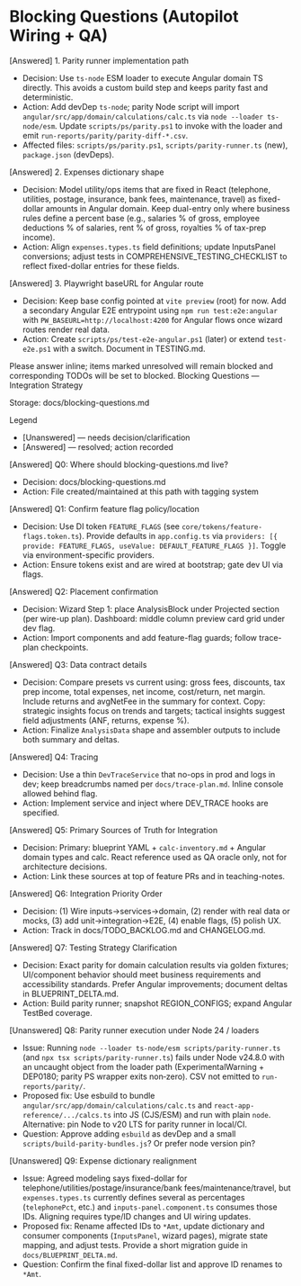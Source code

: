 # Blocking Questions (Autopilot Wiring + QA)

[Answered] 1. Parity runner implementation path
   - Decision: Use `ts-node` ESM loader to execute Angular domain TS directly. This avoids a custom build step and keeps parity fast and deterministic.
   - Action: Add devDep `ts-node`; parity Node script will import `angular/src/app/domain/calculations/calc.ts` via `node --loader ts-node/esm`. Update `scripts/ps/parity.ps1` to invoke with the loader and emit `run-reports/parity/parity-diff-*.csv`.
   - Affected files: `scripts/ps/parity.ps1`, `scripts/parity-runner.ts` (new), `package.json` (devDeps).

[Answered] 2. Expenses dictionary shape
   - Decision: Model utility/ops items that are fixed in React (telephone, utilities, postage, insurance, bank fees, maintenance, travel) as fixed-dollar amounts in Angular domain. Keep dual-entry only where business rules define a percent base (e.g., salaries % of gross, employee deductions % of salaries, rent % of gross, royalties % of tax-prep income).
   - Action: Align `expenses.types.ts` field definitions; update InputsPanel conversions; adjust tests in COMPREHENSIVE_TESTING_CHECKLIST to reflect fixed-dollar entries for these fields.

[Answered] 3. Playwright baseURL for Angular route
   - Decision: Keep base config pointed at `vite preview` (root) for now. Add a secondary Angular E2E entrypoint using `npm run test:e2e:angular` with `PW_BASEURL=http://localhost:4200` for Angular flows once wizard routes render real data.
   - Action: Create `scripts/ps/test-e2e-angular.ps1` (later) or extend `test-e2e.ps1` with a switch. Document in TESTING.md.

Please answer inline; items marked unresolved will remain blocked and corresponding TODOs will be set to blocked.
Blocking Questions — Integration Strategy

Storage: docs/blocking-questions.md

Legend

- [Unanswered] — needs decision/clarification
- [Answered] — resolved; action recorded

[Answered] Q0: Where should blocking-questions.md live?

- Decision: docs/blocking-questions.md
- Action: File created/maintained at this path with tagging system

[Answered] Q1: Confirm feature flag policy/location

- Decision: Use DI token `FEATURE_FLAGS` (see `core/tokens/feature-flags.token.ts`). Provide defaults in `app.config.ts` via `providers: [{ provide: FEATURE_FLAGS, useValue: DEFAULT_FEATURE_FLAGS }]`. Toggle via environment-specific providers.
- Action: Ensure tokens exist and are wired at bootstrap; gate dev UI via flags.

[Answered] Q2: Placement confirmation

- Decision: Wizard Step 1: place AnalysisBlock under Projected section (per wire-up plan). Dashboard: middle column preview card grid under dev flag.
- Action: Import components and add feature-flag guards; follow trace-plan checkpoints.

[Answered] Q3: Data contract details

- Decision: Compare presets vs current using: gross fees, discounts, tax prep income, total expenses, net income, cost/return, net margin. Include returns and avgNetFee in the summary for context. Copy: strategic insights focus on trends and targets; tactical insights suggest field adjustments (ANF, returns, expense %).
- Action: Finalize `AnalysisData` shape and assembler outputs to include both summary and deltas.

[Answered] Q4: Tracing

- Decision: Use a thin `DevTraceService` that no-ops in prod and logs in dev; keep breadcrumbs named per `docs/trace-plan.md`. Inline console allowed behind flag.
- Action: Implement service and inject where DEV_TRACE hooks are specified.

[Answered] Q5: Primary Sources of Truth for Integration

- Decision: Primary: blueprint YAML + `calc-inventory.md` + Angular domain types and calc. React reference used as QA oracle only, not for architecture decisions.
- Action: Link these sources at top of feature PRs and in teaching-notes.

[Answered] Q6: Integration Priority Order

- Decision: (1) Wire inputs→services→domain, (2) render with real data or mocks, (3) add unit→integration→E2E, (4) enable flags, (5) polish UX.
- Action: Track in docs/TODO_BACKLOG.md and CHANGELOG.md.

[Answered] Q7: Testing Strategy Clarification

- Decision: Exact parity for domain calculation results via golden fixtures; UI/component behavior should meet business requirements and accessibility standards. Prefer Angular improvements; document deltas in BLUEPRINT_DELTA.md.
- Action: Build parity runner; snapshot REGION_CONFIGS; expand Angular TestBed coverage.

[Unanswered] Q8: Parity runner execution under Node 24 / loaders

- Issue: Running `node --loader ts-node/esm scripts/parity-runner.ts` (and `npx tsx scripts/parity-runner.ts`) fails under Node v24.8.0 with an uncaught object from the loader path (ExperimentalWarning + DEP0180; parity PS wrapper exits non‑zero). CSV not emitted to `run-reports/parity/`.
- Proposed fix: Use esbuild to bundle `angular/src/app/domain/calculations/calc.ts` and `react-app-reference/.../calcs.ts` into JS (CJS/ESM) and run with plain `node`. Alternative: pin Node to v20 LTS for parity runner in local/CI.
- Question: Approve adding `esbuild` as devDep and a small `scripts/build-parity-bundles.js`? Or prefer node version pin?

[Unanswered] Q9: Expense dictionary realignment

- Issue: Agreed modeling says fixed-dollar for telephone/utilities/postage/insurance/bank fees/maintenance/travel, but `expenses.types.ts` currently defines several as percentages (`telephonePct`, etc.) and `inputs-panel.component.ts` consumes those IDs. Aligning requires type/ID changes and UI wiring updates.
- Proposed fix: Rename affected IDs to `*Amt`, update dictionary and consumer components (`InputsPanel`, wizard pages), migrate state mapping, and adjust tests. Provide a short migration guide in `docs/BLUEPRINT_DELTA.md`.
- Question: Confirm the final fixed-dollar list and approve ID renames to `*Amt`.
